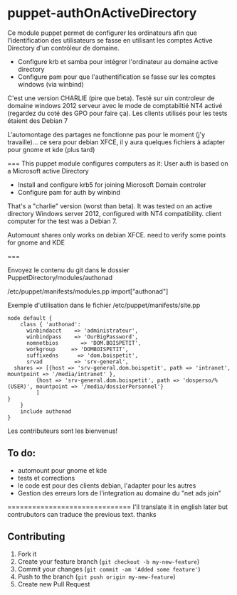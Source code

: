puppet-authOnActiveDirectory
============================



Ce module puppet permet de configurer les ordinateurs afin que l'identification des utilisateurs 
se fasse en utilisant les comptes Active Directory d'un contrôleur de domaine.

* Configure krb et samba pour intégrer l'ordinateur au domaine active directory
* Configure pam pour que l'authentification se fasse sur les comptes windows (via winbind)

C'est une version CHARLIE (pire que beta). Testé sur uin controleur de domaine windows 2012 serveur 
avec le mode de comptabiltié NT4 activé (regardez du coté des GPO pour faire ça). Les clients utilisés pour
les tests étaient des Debian 7

L'automontage des partages ne fonctionne pas pour le moment (j'y travaille)... ce sera pour debian XFCE, 
il y aura quelques fichiers à adapter pour gnome et kde (plus tard)

===
This puppet module configures computers as it: User auth is based on a Microsoft active Directory
* Install and configure krb5 for joining Microsoft Domain controler
* Configure pam for auth by winbind

That's a "charlie" version (worst than beta). It was tested on an active directory Windows server 2012, 
configured with NT4 compatibility.  client computer for the test was a Debian 7.

Automount shares only works on debian XFCE. need to verify some points for gnome and KDE 

===

Envoyez le contenu du git dans le dossier PuppetDirectory/modules/authonad

/etc/puppet/manifests/modules.pp
   import["authonad"]
 



Exemple d'utilisation dans le fichier /etc/puppet/manifests/site.pp 

    node default {
        class { 'authonad':
          winbindacct    => 'administrateur',
          winbindpass    => 'OurBigPassword',
          nomnetbios       => 'DOM.BOISPETIT',
          workgroup     => 'DOMBOISPETIT',  
          suffixedns      => 'dom.boispetit',
          srvad          => 'srv-general',
	  shares => [{host => 'srv-general.dom.boispetit', path => 'intranet', mountpoint => '/media/intranet' },
		     {host => 'srv-general.dom.boispetit', path => 'dosperso/%(USER)', mountpoint => '/media/dossierPersonnel'}
		     ]
	}
        }
        include authonad
    }

Les contributeurs sont les bienvenus!

## To do:
* automount pour gnome et kde
* tests et corrections
* le code est pour des clients debian, l'adapter pour les autres
* Gestion des erreurs lors de l'integration au domaine du "net ads join"


==============================
I'll translate it in english later but contrubutors can traduce the previous text. thanks

## Contributing

1. Fork it
2. Create your feature branch (`git checkout -b my-new-feature`)
3. Commit your changes (`git commit -am 'Added some feature'`)
4. Push to the branch (`git push origin my-new-feature`)
5. Create new Pull Request
